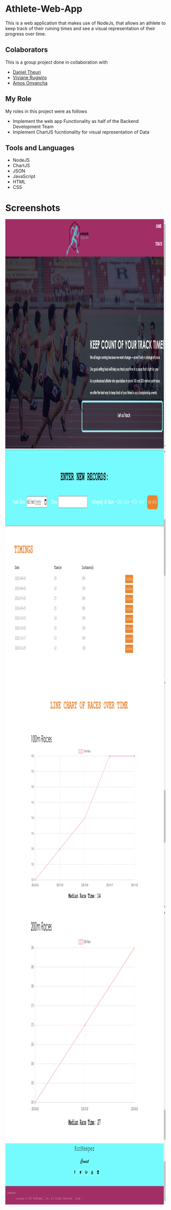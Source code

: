 # Athlete-Web-App
This is a web application that makes use of NodeJs, that allows an athlete to keep track of their ruining times and see a visual representation of their progress over time. 

## Colaborators
This is a group project done in collaboration with 
- [Daniel Theuri](https://github.com/dantheuri17)
- [Viviane Rugwiro](https://www.linkedin.com/in/viviane-benny-rugwiro-063561151/)
- [Amos Onyancha](https://www.linkedin.com/in/amos-onyancha-b23996239/)

## My Role
My roles in this project were as follows
- Implement the web app Functionality as half of the Backend Development Team
- Implement ChartJS fucntionality for visual representation of Data

## Tools and Languages
- NodeJS
- ChartJS
- JSON 
- JavaScript
- HTML
- CSS


# Screenshots
<img src="https://github.com/Kendi42/Athlete-Web-App/blob/e7f0dd524a59c03d5753cfea397834d5544c5156/home.png" width="1280" height="720"/>
<img src="https://github.com/Kendi42/Athlete-Web-App/blob/39da6230fd5dc72683e6f62942d4c0ef43fb1bd2/enter%20records.png" width="1280" height="720"/>
<img src="https://github.com/Kendi42/Athlete-Web-App/blob/e7f0dd524a59c03d5753cfea397834d5544c5156/100m%20races.png" width="1280" height="720"/>
<img src="https://github.com/Kendi42/Athlete-Web-App/blob/39da6230fd5dc72683e6f62942d4c0ef43fb1bd2/200m%20races.png" width="1280" height="720"/>
<img src="https://github.com/Kendi42/Athlete-Web-App/blob/39da6230fd5dc72683e6f62942d4c0ef43fb1bd2/footer.png" width="1280" height="200"/>

